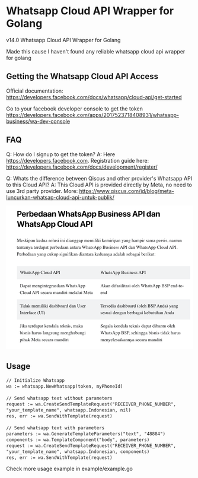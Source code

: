 # Whatsapp Cloud API Wrapper for Golang

v14.0 Whatsapp Cloud API Wrapper for Golang

Made this cause I haven't found any reliable whatsapp cloud api wrapper for golang

## Getting the Whatsapp Cloud API Access

Official documentation: https://developers.facebook.com/docs/whatsapp/cloud-api/get-started

Go to your facebook developer console to get the token https://developers.facebook.com/apps/2017523718408931/whatsapp-business/wa-dev-console

## FAQ

Q: How do I signup to get the token?
A: Here https://developers.facebook.com. Registration guide here: https://developers.facebook.com/docs/development/register/

Q: Whats the difference between Qiscus and other provider's Whatsapp API to this Cloud API?
A: This Cloud API is provided directly by Meta, no need to use 3rd party provider.
   More: https://www.qiscus.com/id/blog/meta-luncurkan-whatsap-cloud-api-untuk-publik/

![The difference](assets/difference_by_qiscus_blog.png)

## Usage

```
// Initialize Whatsapp
wa := whatsapp.NewWhatsapp(token, myPhoneId)

// Send whatsapp text without parameters
request := wa.CreateSendTemplateRequest("RECEIVER_PHONE_NUMBER", "your_template_name", whatsapp.Indonesian, nil)
res, err := wa.SendWithTemplate(request)

// Send whatsapp text with parameters
parameters := wa.GenerateTemplateParameters("text", "48884")
components := wa.TemplateComponent("body", parameters)
request := wa.CreateSendTemplateRequest("RECEIVER_PHONE_NUMBER", "your_template_name", whatsapp.Indonesian, components)
res, err := wa.SendWithTemplate(request)
```

Check more usage example in example/example.go

